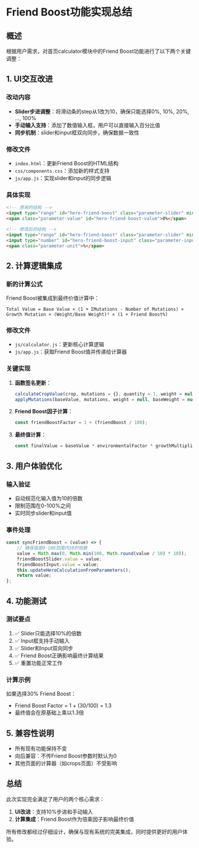 # Friend Boost功能实现总结

## 概述
根据用户需求，对首页calculator模块中的Friend Boost功能进行了以下两个关键调整：

## 1. UI交互改进

### 改动内容
- **Slider步进调整**：将滑动条的step从1改为10，确保只能选择0%, 10%, 20%, ..., 100%
- **手动输入支持**：添加了数值输入框，用户可以直接输入百分比值
- **同步机制**：slider和input框双向同步，确保数据一致性

### 修改文件
- `index.html`：更新Friend Boost的HTML结构
- `css/components.css`：添加新的样式支持
- `js/app.js`：实现slider和input的同步逻辑

### 具体实现
```html
<!-- 原来的结构 -->
<input type="range" id="hero-friend-boost" class="parameter-slider" min="0" max="100" step="1" value="0">
<span class="parameter-value" id="hero-friend-boost-value">0%</span>

<!-- 修改后的结构 -->
<input type="range" id="hero-friend-boost" class="parameter-slider" min="0" max="100" step="10" value="0">
<input type="number" id="hero-friend-boost-input" class="parameter-input friend-boost-input" min="0" max="100" step="10" value="0">
<span class="parameter-unit">%</span>
```

## 2. 计算逻辑集成

### 新的计算公式
Friend Boost被集成到最终价值计算中：

```
Total Value = Base Value × (1 + ΣMutations - Number of Mutations) × Growth Mutation × (Weight/Base Weight)² × (1 + Friend Boost%)
```

### 修改文件
- `js/calculator.js`：更新核心计算逻辑
- `js/app.js`：获取Friend Boost值并传递给计算器

### 关键实现
1. **函数签名更新**：
   ```javascript
   calculateCropValue(crop, mutations = {}, quantity = 1, weight = null, baseWeight = null, friendBoost = 0)
   applyMutations(baseValue, mutations, weight = null, baseWeight = null, friendBoost = 0)
   ```

2. **Friend Boost因子计算**：
   ```javascript
   const friendBoostFactor = 1 + (friendBoost / 100);
   ```

3. **最终值计算**：
   ```javascript
   const finalValue = baseValue * environmentalFactor * growthMultiplier * weightFactor * friendBoostFactor;
   ```

## 3. 用户体验优化

### 输入验证
- 自动规范化输入值为10的倍数
- 限制范围在0-100%之间
- 实时同步slider和input值

### 事件处理
```javascript
const syncFriendBoost = (value) => {
    // 确保值是0-100范围内10的倍数
    value = Math.max(0, Math.min(100, Math.round(value / 10) * 10));
    friendBoostSlider.value = value;
    friendBoostInput.value = value;
    this.updateHeroCalculationFromParameters();
    return value;
};
```

## 4. 功能测试

### 测试要点
1. ✅ Slider只能选择10%的倍数
2. ✅ Input框支持手动输入
3. ✅ Slider和Input双向同步
4. ✅ Friend Boost正确影响最终计算结果
5. ✅ 重置功能正常工作

### 计算示例
如果选择30% Friend Boost：
- Friend Boost Factor = 1 + (30/100) = 1.3
- 最终值会在原基础上乘以1.3倍

## 5. 兼容性说明

- 所有现有功能保持不变
- 向后兼容：不传Friend Boost参数时默认为0
- 其他页面的计算器（如crops页面）不受影响

## 总结

此次实现完全满足了用户的两个核心需求：
1. **UI改进**：支持10%步进和手动输入
2. **计算集成**：Friend Boost作为倍乘因子影响最终价值

所有修改都经过仔细设计，确保与现有系统的完美集成，同时提供更好的用户体验。 